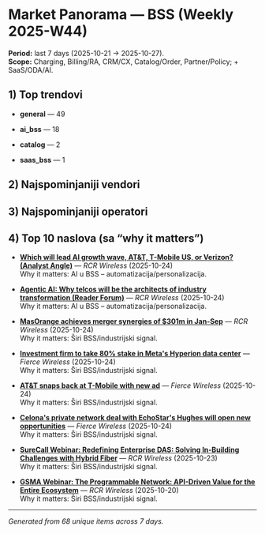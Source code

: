 ﻿# Market Panorama — BSS (Weekly 2025-W44)
**Period:** last 7 days (2025-10-21 → 2025-10-27).  
**Scope:** Charging, Billing/RA, CRM/CX, Catalog/Order, Partner/Policy; + SaaS/ODA/AI.

## 1) Top trendovi

- **general** — 49

- **ai_bss** — 18

- **catalog** — 2

- **saas_bss** — 1


## 2) Najspominjaniji vendori


## 3) Najspominjaniji operatori


## 4) Top 10 naslova (sa “why it matters”)

- **[Which will lead AI growth wave, AT&T, T-Mobile US, or Verizon? (Analyst Angle)](https://www.rcrwireless.com/20251024/analyst-angle/ai-carriers)** — _RCR Wireless_ (2025-10-24)  
  Why it matters: AI u BSS – automatizacija/personalizacija.

- **[Agentic AI: Why telcos will be the architects of industry transformation (Reader Forum)](https://www.rcrwireless.com/20251024/reader-forum/agentic-ai-industry)** — _RCR Wireless_ (2025-10-24)  
  Why it matters: AI u BSS – automatizacija/personalizacija.

- **[MasOrange achieves merger synergies of $301m in Jan-Sep](https://www.rcrwireless.com/20251024/5g/masorange-synergies)** — _RCR Wireless_ (2025-10-24)  
  Why it matters: Širi BSS/industrijski signal.

- **[Investment firm to take 80% stake in Meta's Hyperion data center](https://www.fierce-network.com/newswire/investment-firm-take-80-stake-metas-hyperion-data-center)** — _Fierce Wireless_ (2025-10-24)  
  Why it matters: Širi BSS/industrijski signal.

- **[AT&T snaps back at T-Mobile with new ad](https://www.fierce-network.com/wireless/att-snaps-back-t-mobile-new-ad)** — _Fierce Wireless_ (2025-10-24)  
  Why it matters: Širi BSS/industrijski signal.

- **[Celona's private network deal with EchoStar's Hughes will open new opportunities](https://www.fierce-network.com/wireless/celonas-private-network-deal-echostars-hughes-will-open-new-opportunities)** — _Fierce Wireless_ (2025-10-24)  
  Why it matters: Širi BSS/industrijski signal.

- **[SureCall Webinar: Redefining Enterprise DAS: Solving In-Building Challenges with Hybrid Fiber](https://content.rcrwireless.com/redefining-enterprise-das-webinar)** — _RCR Wireless_ (2025-10-23)  
  Why it matters: Širi BSS/industrijski signal.

- **[GSMA Webinar: The Programmable Network: API-Driven Value for the Entire Ecosystem](https://content.rcrwireless.com/webinar-the-programmable-network)** — _RCR Wireless_ (2025-10-20)  
  Why it matters: Širi BSS/industrijski signal.


---
*Generated from 68 unique items across 7 days.*
